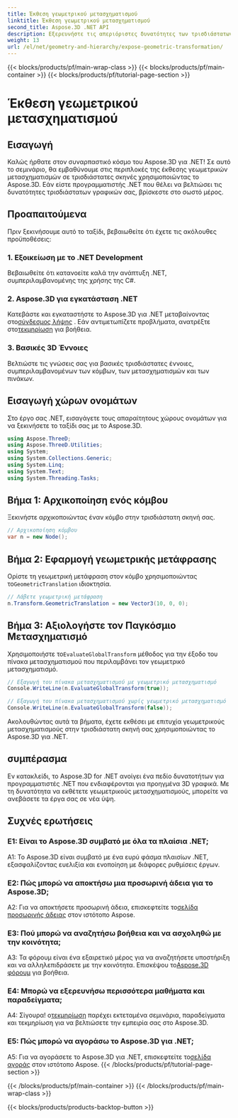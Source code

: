 ```yaml
---
title: Έκθεση γεωμετρικού μετασχηματισμού
linktitle: Έκθεση γεωμετρικού μετασχηματισμού
second_title: Aspose.3D .NET API
description: Εξερευνήστε τις απεριόριστες δυνατότητες των τρισδιάστατων γραφικών στο .NET με το Aspose.3D. Ανακαλύψτε γεωμετρικούς μετασχηματισμούς χωρίς κόπο.
weight: 13
url: /el/net/geometry-and-hierarchy/expose-geometric-transformation/
---
```


{{< blocks/products/pf/main-wrap-class >}}
{{< blocks/products/pf/main-container >}}
{{< blocks/products/pf/tutorial-page-section >}}

# Έκθεση γεωμετρικού μετασχηματισμού

## Εισαγωγή

Καλώς ήρθατε στον συναρπαστικό κόσμο του Aspose.3D για .NET! Σε αυτό το σεμινάριο, θα εμβαθύνουμε στις περιπλοκές της έκθεσης γεωμετρικών μετασχηματισμών σε τρισδιάστατες σκηνές χρησιμοποιώντας το Aspose.3D. Εάν είστε προγραμματιστής .NET που θέλει να βελτιώσει τις δυνατότητες τρισδιάστατων γραφικών σας, βρίσκεστε στο σωστό μέρος.

## Προαπαιτούμενα

Πριν ξεκινήσουμε αυτό το ταξίδι, βεβαιωθείτε ότι έχετε τις ακόλουθες προϋποθέσεις:

### 1. Εξοικείωση με το .NET Development

Βεβαιωθείτε ότι κατανοείτε καλά την ανάπτυξη .NET, συμπεριλαμβανομένης της χρήσης της C#.

### 2. Aspose.3D για εγκατάσταση .NET

 Κατεβάστε και εγκαταστήστε το Aspose.3D για .NET μεταβαίνοντας στο[σύνδεσμος λήψης](https://releases.aspose.com/3d/net/) . Εάν αντιμετωπίζετε προβλήματα, ανατρέξτε στο[τεκμηρίωση](https://reference.aspose.com/3d/net/) για βοήθεια.

### 3. Βασικές 3D Έννοιες

Βελτιώστε τις γνώσεις σας για βασικές τρισδιάστατες έννοιες, συμπεριλαμβανομένων των κόμβων, των μετασχηματισμών και των πινάκων.

## Εισαγωγή χώρων ονομάτων

Στο έργο σας .NET, εισαγάγετε τους απαραίτητους χώρους ονομάτων για να ξεκινήσετε το ταξίδι σας με το Aspose.3D.

```csharp
using Aspose.ThreeD;
using Aspose.ThreeD.Utilities;
using System;
using System.Collections.Generic;
using System.Linq;
using System.Text;
using System.Threading.Tasks;
```

## Βήμα 1: Αρχικοποίηση ενός κόμβου

Ξεκινήστε αρχικοποιώντας έναν κόμβο στην τρισδιάστατη σκηνή σας.

```csharp
// Αρχικοποίηση κόμβου
var n = new Node();
```

## Βήμα 2: Εφαρμογή γεωμετρικής μετάφρασης

 Ορίστε τη γεωμετρική μετάφραση στον κόμβο χρησιμοποιώντας το`GeometricTranslation` ιδιοκτησία.

```csharp
// Λάβετε γεωμετρική μετάφραση
n.Transform.GeometricTranslation = new Vector3(10, 0, 0);
```

## Βήμα 3: Αξιολογήστε τον Παγκόσμιο Μετασχηματισμό

 Χρησιμοποιήστε το`EvaluateGlobalTransform` μέθοδος για την έξοδο του πίνακα μετασχηματισμού που περιλαμβάνει τον γεωμετρικό μετασχηματισμό.

```csharp
// Εξαγωγή του πίνακα μετασχηματισμού με γεωμετρικό μετασχηματισμό
Console.WriteLine(n.EvaluateGlobalTransform(true));

// Εξαγωγή του πίνακα μετασχηματισμού χωρίς γεωμετρικό μετασχηματισμό
Console.WriteLine(n.EvaluateGlobalTransform(false));
```

Ακολουθώντας αυτά τα βήματα, έχετε εκθέσει με επιτυχία γεωμετρικούς μετασχηματισμούς στην τρισδιάστατη σκηνή σας χρησιμοποιώντας το Aspose.3D για .NET.

## συμπέρασμα

Εν κατακλείδι, το Aspose.3D for .NET ανοίγει ένα πεδίο δυνατοτήτων για προγραμματιστές .NET που ενδιαφέρονται για προηγμένα 3D γραφικά. Με τη δυνατότητα να εκθέτετε γεωμετρικούς μετασχηματισμούς, μπορείτε να ανεβάσετε τα έργα σας σε νέα ύψη.

## Συχνές ερωτήσεις

### Ε1: Είναι το Aspose.3D συμβατό με όλα τα πλαίσια .NET;

A1: Το Aspose.3D είναι συμβατό με ένα ευρύ φάσμα πλαισίων .NET, εξασφαλίζοντας ευελιξία και ενοποίηση με διάφορες ρυθμίσεις έργων.

### Ε2: Πώς μπορώ να αποκτήσω μια προσωρινή άδεια για το Aspose.3D;

 A2: Για να αποκτήσετε προσωρινή άδεια, επισκεφτείτε το[σελίδα προσωρινής άδειας](https://purchase.aspose.com/temporary-license/) στον ιστότοπο Aspose.

### Ε3: Πού μπορώ να αναζητήσω βοήθεια και να ασχοληθώ με την κοινότητα;

 A3: Τα φόρουμ είναι ένα εξαιρετικό μέρος για να αναζητήσετε υποστήριξη και να αλληλεπιδράσετε με την κοινότητα. Επισκέψου το[Aspose.3D φόρουμ](https://forum.aspose.com/c/3d/18) για βοήθεια.

### Ε4: Μπορώ να εξερευνήσω περισσότερα μαθήματα και παραδείγματα;

 Α4: Σίγουρα! ο[τεκμηρίωση](https://reference.aspose.com/3d/net/) παρέχει εκτεταμένα σεμινάρια, παραδείγματα και τεκμηρίωση για να βελτιώσετε την εμπειρία σας στο Aspose.3D.

### Ε5: Πώς μπορώ να αγοράσω το Aspose.3D για .NET;

 A5: Για να αγοράσετε το Aspose.3D για .NET, επισκεφτείτε το[σελίδα αγοράς](https://purchase.aspose.com/buy) στον ιστότοπο Aspose.
{{< /blocks/products/pf/tutorial-page-section >}}

{{< /blocks/products/pf/main-container >}}
{{< /blocks/products/pf/main-wrap-class >}}

{{< blocks/products/products-backtop-button >}}
